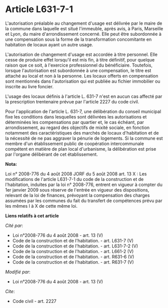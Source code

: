 # Article L631-7-1

L'autorisation préalable au changement d'usage est délivrée par le maire de la commune dans laquelle est situé l'immeuble,
après avis, à Paris, Marseille et Lyon, du maire d'arrondissement concerné. Elle peut être subordonnée à une compensation
sous la forme de la transformation concomitante en habitation de locaux ayant un autre usage.

L'autorisation de changement d'usage est accordée à titre personnel. Elle cesse de produire effet lorsqu'il est mis fin, à
titre définitif, pour quelque raison que ce soit, à l'exercice professionnel du bénéficiaire. Toutefois, lorsque
l'autorisation est subordonnée à une compensation, le titre est attaché au local et non à la personne. Les locaux offerts en
compensation sont mentionnés dans l'autorisation qui est publiée au fichier immobilier ou inscrite au livre foncier.

L'usage des locaux définis à l'article L. 631-7 n'est en aucun cas affecté par la prescription trentenaire prévue par
l'article 2227 du code civil. 

Pour l'application de l'article L. 631-7, une délibération du conseil municipal fixe les conditions dans lesquelles sont
délivrées les autorisations et déterminées les compensations par quartier et, le cas échéant, par arrondissement, au regard
des objectifs de mixité sociale, en fonction notamment des caractéristiques des marchés de locaux d'habitation et de la
nécessité de ne pas aggraver la pénurie de logements. Si la commune est membre d'un établissement public de coopération
intercommunale compétent en matière de plan local d'urbanisme, la délibération est prise par l'organe délibérant de cet
établissement.

**Nota:**

Loi n° 2008-776 du 4 août 2008 JORF du 5 août 2008 art. 13 X : Les modifications de l'article L631-7-1 du code de la
construction et de l'habitation, induites par la loi n° 2008-776, entrent en vigueur à compter du 1er janvier 2009 sous
réserve de l'entrée en vigueur des dispositions, relevant de la loi de finances, prévoyant la compensation des charges
assumées par les communes du fait du transfert de compétences prévu par les mêmes I à X de cette même loi.

**Liens relatifs à cet article**

_Cité par_:

  - Loi n°2008-776 du 4 août 2008 - art. 13 (V)
  - Code de la construction et de l'habitation. - art. L631-7 (V)
  - Code de la construction et de l'habitation. - art. L631-7-2 (V)
  - Code de la construction et de l'habitation. - art. L661-2 (V)
  - Code de la construction et de l'habitation. - art. R631-6 (V)
  - Code de la construction et de l'habitation. - art. R631-7 (V)

_Modifié par_:

  - Loi n°2008-776 du 4 août 2008 - art. 13 (V)

_Cite_:

  - Code civil - art. 2227
